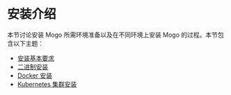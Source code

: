 # 安装介绍

本节讨论安装 Mogo 所需环境准备以及在不同环境上安装 Mogo 的过程。本节包含以下主题：

- [安装基本要求](https://mogo.shimo.im/doc/AWFHXH7CABTK6)
- [二进制安装](https://mogo.shimo.im/doc/AWFH4ZRIABTK6)
- [Docker 安装](https://mogo.shimo.im/doc/AWFIFTS4ABTK6)
- [Kubernetes 集群安装](https://mogo.shimo.im/doc/AWDF4SA4ABTK6)